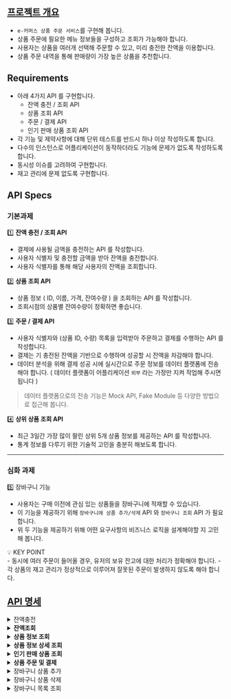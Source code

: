 ## [프로젝트 개요](https://www.notion.so/teamsparta/e-afea5b4f98f64f60a093185877db151c?pvs=4)
- `e-커머스 상품 주문 서비스`를 구현해 봅니다.
- 상품 주문에 필요한 메뉴 정보들을 구성하고 조회가 가능해야 합니다.
- 사용자는 상품을 여러개 선택해 주문할 수 있고, 미리 충전한 잔액을 이용합니다.
- 상품 주문 내역을 통해 판매량이 가장 높은 상품을 추천합니다.

## Requirements
- 아래 4가지 API 를 구현합니다.
    - 잔액 충전 / 조회 API
    - 상품 조회 API
    - 주문 / 결제 API
    - 인기 판매 상품 조회 API
- 각 기능 및 제약사항에 대해 단위 테스트를 반드시 하나 이상 작성하도록 합니다.
- 다수의 인스턴스로 어플리케이션이 동작하더라도 기능에 문제가 없도록 작성하도록 합니다.
- 동시성 이슈를 고려하여 구현합니다.
- 재고 관리에 문제 없도록 구현합니다.

## API Specs
### 기본과제
1️⃣ **잔액 충전 / 조회 API**
- 결제에 사용될 금액을 충전하는 API 를 작성합니다.
- 사용자 식별자 및 충전할 금액을 받아 잔액을 충전합니다.
- 사용자 식별자를 통해 해당 사용자의 잔액을 조회합니다.

2️⃣ **상품 조회 API**
- 상품 정보 ( ID, 이름, 가격, 잔여수량 ) 을 조회하는 API 를 작성합니다.
- 조회시점의 상품별 잔여수량이 정확하면 좋습니다.

3️⃣ **주문 / 결제 API**
- 사용자 식별자와 (상품 ID, 수량) 목록을 입력받아 주문하고 결제를 수행하는 API 를 작성합니다.
- 결제는 기 충전된 잔액을 기반으로 수행하며 성공할 시 잔액을 차감해야 합니다.
- 데이터 분석을 위해 결제 성공 시에 실시간으로 주문 정보를 데이터 플랫폼에 전송해야 합니다. ( 데이터 플랫폼이 어플리케이션 `외부` 라는 가정만 지켜 작업해 주시면 됩니다 )

> 데이터 플랫폼으로의 전송 기능은 Mock API, Fake Module 등 다양한 방법으로 접근해 봅니다.

4️⃣ **상위 상품 조회 API**
- 최근 3일간 가장 많이 팔린 상위 5개 상품 정보를 제공하는 API 를 작성합니다.
- 통계 정보를 다루기 위한 기술적 고민을 충분히 해보도록 합니다.

---

### 심화 과제
5️⃣ 장바구니 기능
- 사용자는 구매 이전에 관심 있는 상품들을 장바구니에 적재할 수 있습니다.
- 이 기능을 제공하기 위해 `장바구니에 상품 추가/삭제` API 와 `장바구니 조회` API 가 필요합니다.
- 위 두 기능을 제공하기 위해 어떤 요구사항의 비즈니스 로직을 설계해야할 지 고민해 봅니다.

<aside>
💡 KEY POINT
</aside>
- 동시에 여러 주문이 들어올 경우, 유저의 보유 잔고에 대한 처리가 정확해야 합니다.
- 각 상품의 재고 관리가 정상적으로 이루어져 잘못된 주문이 발생하지 않도록 해야 합니다.





## [API 명세](https://www.notion.so/API-Spec-03d6bae05df54779a35530352d778071?pvs=4)

<details>
  <summary>잔액충전</summary>

- Request:
    - Method: POST
    - URL: /ecommerce/api/point/charge/{userId}
    - Headers:
        - Content-Type: application/json


- Body
  ```json
        {
            "point": 100
        }
  ```

- Response:
    - 200 OK: 성공적으로 잔액 충전
        ```json
            {
                "code": "OK",
                "balance": 100
            }
        ```

    - 400 Bad Request: 충전 금액이 알맞지 않은 경우
        ```json
        {
            "code": "BAD_REQUEST",
            "message": "Requested Point is not appropriate"
        }
        ```
    - 404 User Not Found: 유저 정보가 없는 경우
        ```json
        {
            "code": "NOT_FOUND_USER",
            "message": "User Information is missing."
        }
        ```
</details>



<details>
  <summary><b>잔액조회</b></summary>

- Request:
    - Method: GET
    - URL: /ecommerce/api/point/{userId}
    - Headers:
        - Content-Type: application/json

- Response:
    - 200 OK: 성공적으로 잔액 조회
    ```json
            {
                "code": "OK",
                "balance" : 50000
            }
    ```

    - 404 User Not Found : 유저 정보가 없는 경우
    ```json
        {
            "code": "NOT_FOUND_USER",
            "message": "User information is missing."
        }
    ```
</details>



<details>
    <summary><b>상품 정보 조회</b></summary>

- Request:
    - Method: GET
    - URL: /ecommerce/api/product
    - Headers:
        - Content-Type: application/json

- Response:
    - 200 OK: 성공적으로 조회
        ```json
    
            {
                 "products" : [
            {
                        "id" : 1,
                        "name" : "신발",
                        "price" : 90000,
                      }...
                 ]
            }
        ```
</details>



<details>
    <summary><b>상품 정보 상세 조회</b></summary>

- Request:
    - Method: GET
    - URL: /ecommerce/api/product/{productId}
    - Headers:
        - Content-Type: application/json

- Response:
    - 200 OK: 성공적으로 조회
        ```json
    
            {
                 "id" : 2,
                 "name" : "바지",
                 "price" : 10000,
                 "stockQuantity" : 50,
                 "description" : "베이직"
             }
        ```
</details>



<details>
    <summary><b>인기 판매 상품 조회</b></summary>

- Request
    - Method: GET
    - URL: /ecommerce/api/product/popular
    - Headers:
        - Content-Type: application/json

- Response
    - 200 OK: 성공적으로 조회
        ```json
        {
            "products" : [
                      {
                           "id" : 123,
                           "name" : "후드티",
                           "price" : 52000,
                      }...
                 ]
         }
      ```
</details>



<details>
    <summary><b>상품 주문 및 결제</b></summary>

- Request
    - Method: POST
    - URL: /ecommerce/order/{orderId}/{userId}
    - Headers:
        - Content-Type: application/json

- Body:
  ```json
    
         {
            "receiver": {
            "name": "김 아무개",
            "address": "서울시 마포구",
            "phoneNumber": "01012344321"
         },
            "products": [
         {
            "id": 1,
            "quantity": 1
         },
           ...
         ],
            "paymentAmount": 10000,
            "paymentMethod": "CARD"
         }
  ```

  - Response
      - 200 OK: 성공적으로 주문 및 결제
          ```json
              {
                   "orderId": 1,
                   "paymentId": 1,
                   "payAmount": 10000,
                   "receiver": {
                        "name": "김 아무개",
                        "address": "서울시 마포구",
                        "phoneNumber": "01012344321"
              },
                   "paymentMethod": "CARD",
                   "orderedAt": "2024-04-11 20:57:05",
                   "paidAt": "2024-04-11 20:57:05"
              }
          ```
      - 400 Bad Request: 주문 상품 재고가 부족한 경우
          ```json
          {
              "code": "BAD_REQUEST",
              "message": "This OrderItem is out of stock. "
          }
          ```
      - 404 Not Found User: 유저 정보가 없는 경우
          ```json
          {
              "code": "NOT_FOUND_USER",
              "message": "User Information is missing"
          }
          ```
      - 404 Not Found Product: 주문 상품 정보가 없는 경우
          ```json
          {
              "code": "NOT_FOUND_PRODUCT",
              "message": "This OrderItem Information is not found"
          }
          ```
      - 404 Bad Request: 포인트가 없는 경우
          ```json
          {
              "code": "NOT_FOUND_POINT",
              "message": "Point is not found"
          }
          ```
</details>


<details>
  <summary>장바구니 상품 추가</summary>

- Request
    - Method: POST
    - URL: /ecommerce/api/cart/{userId}
    - Headers:
        - Content-Type: application/json

- Body:
    ```json
    
        {
             "cartItems" : 
                 [
                         {
                             "itemId" : 1L,
                             "quantity" : 2
                         },
  
                         {
                             "itemId" : 2L,
                             "quantity" : 1
                         }...
                 ]
        }
    ```    
- Response
    - 200 OK: 성공적으로 추가
        ```json
          {
               "message" : "SUCCESS"
          }
        ```
</details>



<details>
  <summary>장바구니 상품 삭제</summary>

- Request
    - Method: POST
    - URL: /ecommerce/api/cart/deleteCart/{userId}
    - Headers:
        - Content-Type: application/json

- Body
  ```json
          {
             "cartItemIdList" : [1, 2]
          }
  ```


- Response
    - 200 OK: 성공적으로 삭제
      ```json
          {
               "message" : "SUCCESS"
          }
        ```
</details>



<details>
  <summary>장바구니 목록 조회</summary>

- Request
    - Method: GET
    - URL: /ecommerce/api/cart
    - Headers:
        - Content-Type: application/json
- Response
    - 200 OK: 성공적으로 조회
        ```json
            {
                 "cartItems" : 
               [
                      {
                           "cartItemId" : 1L,
                           "product" : {
                                "id" : 1L,
                                "name" : "신발"
                      },
                           "unitPrice" : 90000,
                           "quantity" : 2,
                           "totalPrice" 180000
                      } ...
               ],
                           "totalPrice" : 180000
            }
        ```
</details>
